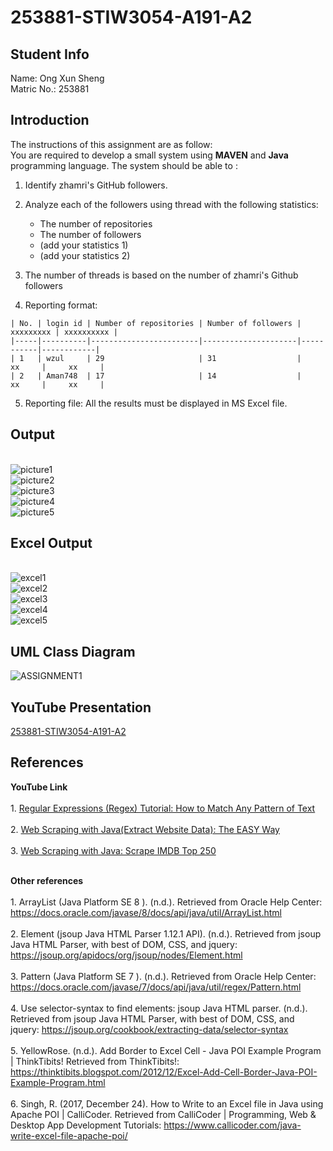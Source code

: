 # 253881-STIW3054-A191-A2

## Student Info
Name: Ong Xun Sheng
<br>Matric No.: 253881

## Introduction
The instructions of this assignment are as follow:
<br>You are required to develop a small system using **MAVEN** and **Java** programming language. The system should be able to :
1. Identify zhamri's GitHub followers.

2. Analyze each of the followers using thread with the following statistics:
    * The number of repositories
    * The number of followers
    * (add your statistics 1)
    * (add your statistics 2)
3. The number of threads is based on the number of zhamri's Github followers
4. Reporting format:
```code 
| No. | login id | Number of repositories | Number of followers | xxxxxxxxx | xxxxxxxxxx |
|-----|----------|------------------------|---------------------|-----------|------------|
| 1   | wzul     | 29                     | 31                  |    xx     |     xx     |
| 2   | Aman748  | 17                     | 14                  |    xx     |     xx     |
```
5. Reporting file: All the results must be displayed in MS Excel file.

## Output
<br>![picture1](https://user-images.githubusercontent.com/38216203/68172576-0636e300-ffb3-11e9-95a4-a4fac2bf7fbd.PNG)
<br>![picture2](https://user-images.githubusercontent.com/38216203/68172577-06cf7980-ffb3-11e9-9f63-b2cfb8cbd1af.PNG)
<br>![picture3](https://user-images.githubusercontent.com/38216203/68172578-06cf7980-ffb3-11e9-8868-8bc7e773354a.PNG)
<br>![picture4](https://user-images.githubusercontent.com/38216203/68172580-07681000-ffb3-11e9-9e60-83944831e64d.PNG)
<br>![picture5](https://user-images.githubusercontent.com/38216203/68172582-08993d00-ffb3-11e9-8ac8-245c60d0d563.PNG)

## Excel Output 
<br>![excel1](https://user-images.githubusercontent.com/38216203/68172585-0931d380-ffb3-11e9-8731-9d241f8e64f7.PNG)
<br>![excel2](https://user-images.githubusercontent.com/38216203/68172586-0931d380-ffb3-11e9-9fbe-193ccee2301a.PNG)
<br>![excel3](https://user-images.githubusercontent.com/38216203/68172587-09ca6a00-ffb3-11e9-96c4-394791c78ce4.PNG)
<br>![excel4](https://user-images.githubusercontent.com/38216203/68172574-059e4c80-ffb3-11e9-8753-f2ba5ffcc83a.PNG)
<br>![excel5](https://user-images.githubusercontent.com/38216203/68172575-059e4c80-ffb3-11e9-9b52-f331ecc31874.PNG)

## UML Class Diagram
![ASSIGNMENT1](https://user-images.githubusercontent.com/38216203/67153567-72acb380-f31e-11e9-857c-cb10001a5204.png)
## YouTube Presentation
[253881-STIW3054-A191-A2](https://youtu.be/_fFlGJ66BsY "253881-STIW3054-A191-A2")
## References
**YouTube Link**
<br><br>1. [Regular Expressions (Regex) Tutorial: How to Match Any Pattern of Text](https://www.youtube.com/watch?v=sa-TUpSx1JA "Regular Expressions (Regex) Tutorial: How to Match Any Pattern of Text")
<br><br>2. [Web Scraping with Java(Extract Website Data): The EASY Way](https://www.youtube.com/watch?v=0s8O7jfy3c0 "Web Scraping with Java(Extract Website Data): The EASY Way")
<br><br>3. [Web Scraping with Java: Scrape IMDB Top 250](https://www.youtube.com/watch?v=ZpBWXTa-aIg "Web Scraping with Java: Scrape IMDB Top 250")

<br>**Other references**
<br><br>1. ArrayList (Java Platform SE 8 ). (n.d.). Retrieved from Oracle Help Center: https://docs.oracle.com/javase/8/docs/api/java/util/ArrayList.html
<br><br>2. Element (jsoup Java HTML Parser 1.12.1 API). (n.d.). Retrieved from jsoup Java HTML Parser, with best of DOM, CSS, and jquery: https://jsoup.org/apidocs/org/jsoup/nodes/Element.html
<br><br>3. Pattern (Java Platform SE 7 ). (n.d.). Retrieved from Oracle Help Center: https://docs.oracle.com/javase/7/docs/api/java/util/regex/Pattern.html
<br><br>4. Use selector-syntax to find elements: jsoup Java HTML parser. (n.d.). Retrieved from jsoup Java HTML Parser, with best of DOM, CSS, and jquery: https://jsoup.org/cookbook/extracting-data/selector-syntax
<br><br>5. YellowRose. (n.d.). Add Border to Excel Cell - Java POI Example Program | ThinkTibits! Retrieved from ThinkTibits!: https://thinktibits.blogspot.com/2012/12/Excel-Add-Cell-Border-Java-POI-Example-Program.html
<br><br>6. Singh, R. (2017, December 24). How to Write to an Excel file in Java using Apache POI | CalliCoder. Retrieved from CalliCoder | Programming, Web & Desktop App Development Tutorials: https://www.callicoder.com/java-write-excel-file-apache-poi/
